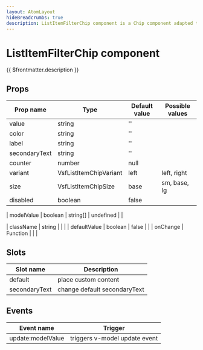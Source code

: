 ```yaml
---
layout: AtomLayout
hideBreadcrumbs: true
description: ListItemFilterChip component is a Chip component adapted to appear in lists.
---
```


# ListItemFilterChip component

{{ $frontmatter.description }}

<Generate />

## Props

| Prop name    | Type                     | Default value | Possible values                        |
| ------------ | ------------------------ | ------------- | -------------------------------------- |
| value        | string                   | ''            |                                        |
| color        | string                   | ''            |                                        |
| label        | string                   | ''            |                                        |
| secondaryText| string                   | ''            |                                        |
| counter      | number                   | null          |                                        |
| variant      | VsfListItemChipVariant   | left          |   left, right                          |
| size         | VsfListItemChipSize      | base          |   sm,  base, lg                        |
| disabled     | boolean                  | false         |                                        |
<!-- vue -->
| modelValue   | boolean | string[]       | undefined     |                                        |
<!-- end vue -->
<!-- react -->
| className    | string                   |               |                                        |
| defaultValue | boolean                  | false         |                                        |
| onChange     | Function                 |               |                                        |

<!-- end react -->

<!-- vue -->

## Slots

| Slot name       |            Description            |
| --------------  | -------------------------------   |
| default         |    place custom content           |
| secondaryText   |    change default secondaryText   |

## Events

| Event name        |            Trigger             |
| ----------------- | :----------------------------: |
| update:modelValue | triggers v-model update event  |

<!-- end vue -->
